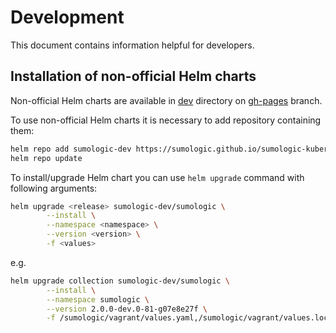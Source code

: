 # Development

This document contains information helpful for developers.

## Installation of non-official Helm charts

Non-official Helm charts are available in [dev](https://github.com/SumoLogic/sumologic-kubernetes-collection/tree/gh-pages/dev) directory on [gh-pages](https://github.com/SumoLogic/sumologic-kubernetes-collection/tree/gh-pages) branch.

To use non-official Helm charts it is necessary to add repository containing them:

```bash
helm repo add sumologic-dev https://sumologic.github.io/sumologic-kubernetes-collection/dev
helm repo update
```

To install/upgrade Helm chart you can use `helm upgrade` command with following arguments:

```bash
helm upgrade <release> sumologic-dev/sumologic \
        --install \
        --namespace <namespace> \
        --version <version> \
        -f <values>
```

e.g.

```bash
helm upgrade collection sumologic-dev/sumologic \
        --install \
        --namespace sumologic \
        --version 2.0.0-dev.0-81-g07e8e27f \
        -f /sumologic/vagrant/values.yaml,/sumologic/vagrant/values.local.yaml
```
